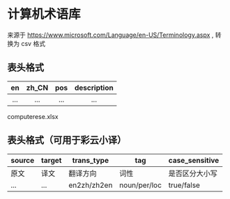 # 计算机术语库

来源于 https://www.microsoft.com/Language/en-US/Terminology.aspx , 转换为 csv 格式

## 表头格式

| en      |    zh_CN | pos  |description |
| :-----: | :---------:| :---: |:--------------:|
|...         |...               |...     |...                      |



computerese.xlsx

## 表头格式（可用于彩云小译）

| source | target | trans_type  | tag          | case_sensitive |
| ------ | ------ | ----------- | ------------ | -------------- |
| 原文   | 译文   | 翻译方向    | 词性         | 是否区分大小写 |
| ...    | ...    | en2zh/zh2en | noun/per/loc | true/false     |

